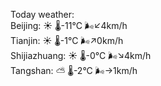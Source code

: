 Today weather:  
Beijing: ☀️   🌡️-11°C 🌬️↙4km/h  
Tianjin: ☀️   🌡️-1°C 🌬️↗0km/h  
Shijiazhuang: ☀️   🌡️-0°C 🌬️↘4km/h  
Tangshan: ⛅️  🌡️-2°C 🌬️→1km/h  
